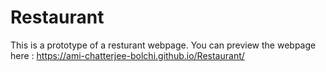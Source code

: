 # Restaurant
This is a prototype of a resturant webpage.
You can preview the webpage here :  https://ami-chatterjee-bolchi.github.io/Restaurant/
